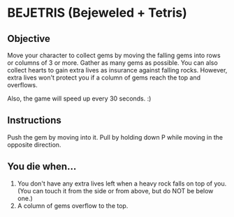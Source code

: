 BEJETRIS (Bejeweled + Tetris)
===========================

Objective
----------------------------------------
Move your character to collect gems by moving the falling gems into rows or columns of 3 or more. Gather as many gems as possible. You can also collect hearts to gain extra lives as insurance against falling rocks. However, extra lives won't protect you if a column of gems reach the top and overflows.

Also, the game will speed up every 30 seconds. :)

Instructions
----------------------------------------
Push the gem by moving into it. Pull by holding down P while moving in the opposite direction.


You die when...
----------------------------------------
1) You don't have any extra lives left when a heavy rock falls on top of you. (You can touch it from the side or from above, but do NOT be below one.)
2) A column of gems overflow to the top.


